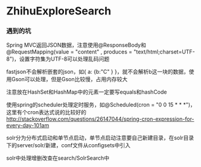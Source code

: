 # ZhihuExploreSearch

### 遇到的坑

Spring MVC返回JSON数据，注意使用@ResponseBody和@RequestMapping(value = "content" , produces = "text/html;charset=UTF-8")，设置字符集为UTF-8可以处理乱码问题

fastjson不会解析嵌套的json，如{ a: {b:"C" } }，就不会解析b这一块的数据，使用Gson可以处理，但是Gson比较慢，占用内存较大

注意放在HashSet和HashMap中的元素一定要写equals和hashCode

使用spring的scheduler处理定时服务，如@Scheduled(cron = "0 0 15 * * *")，这里有个cron表达式说的比较好的 http://stackoverflow.com/questions/26147044/spring-cron-expression-for-every-day-101am

solr分为分布式启动和单节点启动，单节点启动注意要自己新建目录，在solr目录下的server/solr/新建，conf文件从configsets中引入

solr中处理增删改查在search/SolrSearch中